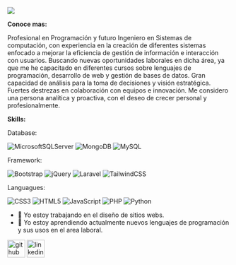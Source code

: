 ![](https://media.licdn.com/dms/image/D4E16AQGoAIRLQpDw-w/profile-displaybackgroundimage-shrink_350_1400/0/1715230596561?e=1721865600&v=beta&t=JplrOXbBe3KjUvkH0T97eo2GzmHwMovVGm9QZBd8284)


**Conoce mas:**

Profesional en Programación y futuro Ingeniero en Sistemas de computación, con experiencia en la creación de diferentes sistemas enfocado a mejorar la eficiencia de gestión de información e interacción con usuarios. 
Buscando nuevas oportunidades laborales en dicha área, ya que me he capacitado en diferentes cursos sobre lenguajes de programación, desarrollo de web y gestión de bases de datos. 
Gran capacidad de análisis para la toma de decisiones y visión estratégica. Fuertes destrezas en colaboración con equipos e innovación. Me considero una persona analítica y proactiva, con el deseo de crecer personal y profesionalmente.

**Skills:**

Database:

![MicrosoftSQLServer](https://img.shields.io/badge/Microsoft%20SQL%20Server-CC2927?style=for-the-badge&logo=microsoft%20sql%20server&logoColor=white) ![MongoDB](https://img.shields.io/badge/MongoDB-%234ea94b.svg?style=for-the-badge&logo=mongodb&logoColor=white) ![MySQL](https://img.shields.io/badge/mysql-4479A1.svg?style=for-the-badge&logo=mysql&logoColor=white) 

Framework:

![Bootstrap](https://img.shields.io/badge/bootstrap-%238511FA.svg?style=for-the-badge&logo=bootstrap&logoColor=white)  ![jQuery](https://img.shields.io/badge/jquery-%230769AD.svg?style=for-the-badge&logo=jquery&logoColor=white) ![Laravel](https://img.shields.io/badge/laravel-%23FF2D20.svg?style=for-the-badge&logo=laravel&logoColor=white) ![TailwindCSS](https://img.shields.io/badge/tailwindcss-%2338B2AC.svg?style=for-the-badge&logo=tailwind-css&logoColor=white) 

Languagues: 

![CSS3](https://img.shields.io/badge/css3-%231572B6.svg?style=for-the-badge&logo=css3&logoColor=white) ![HTML5](https://img.shields.io/badge/html5-%23E34F26.svg?style=for-the-badge&logo=html5&logoColor=white) ![JavaScript](https://img.shields.io/badge/javascript-%23323330.svg?style=for-the-badge&logo=javascript&logoColor=%23F7DF1E) ![PHP](https://img.shields.io/badge/php-%23777BB4.svg?style=for-the-badge&logo=php&logoColor=white) ![Python](https://img.shields.io/badge/python-3670A0?style=for-the-badge&logo=python&logoColor=ffdd54)

- 🔭 Yo estoy trabajando en el diseño de sitios webs. 
- 🌱 Yo estoy aprendiendo actualmente nuevos lenguajes de programación y sus usos en el area laboral. 


[<img src='https://cdn.jsdelivr.net/npm/simple-icons@3.0.1/icons/github.svg' alt='github' height='40'>](https://github.com/theragnarokpv)  [<img src='https://cdn.jsdelivr.net/npm/simple-icons@3.0.1/icons/linkedin.svg' alt='linkedin' height='40'>](https://www.linkedin.com/in/vicbolcas//)  

